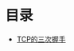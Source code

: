 <!--
 * @Author: your name
 * @Date: 2020-11-03 15:45:16
 * @LastEditTime: 2020-11-03 16:07:13
 * @LastEditors: Please set LastEditors
 * @Description: In User Settings Edit
 * @FilePath: /Blogs/zh-cn/network/README.md
-->
# 目录

* [TCP的三次握手](zh-cn/network/tcp)